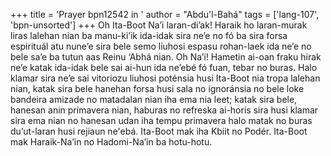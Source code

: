 +++
title = 'Prayer bpn12542 in '
author = "Abdu'l-Bahá"
tags = ['lang-107', 'bpn-unsorted']
+++
Oh Ita-Boot Na’i laran-di’ak! Haraik ho laran-murak liras lalehan nian ba manu-ki’ik ida-idak sira ne’e no fó ba sira forsa espirituál atu nune’e sira bele semo liuhosi espasu rohan-laek ida ne’e no bele sa’e ba tutun aas Reinu ‘Abhá nian.
Oh Na’i! Hametin ai-oan fraku hirak ne’e katak ida-idak bele sai ai-hun ida ne’ebé fó fuan, tebar no buras. Halo klamar sira ne’e sai vitoriozu liuhosi poténsia husi Ita-Boot nia tropa lalehan nian, katak sira bele hanehan forsa husi sala no ignoránsia no bele loke bandeira amizade no matadalan nian iha ema nia leet; katak sira bele, hanesan anin primavera nian, haburas no refreska ai-horis sira husi klamar sira ema nian no hanesan udan iha tempu primavera halo matak no buras du’ut-laran husi rejiaun ne'ebá.
Ita-Boot mak iha Kbiit no Podér. Ita-Boot mak Haraik-Na’in no Hadomi-Na’in ba hotu-hotu.
